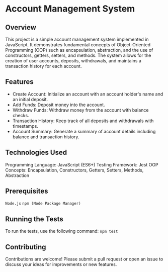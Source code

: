 # Account Management System

## Overview
This project is a simple account management system implemented in JavaScript. 
It demonstrates fundamental concepts of Object-Oriented Programming (OOP) such as encapsulation, abstraction, and the use of constructors, getters, setters, and methods. 
The system allows for the creation of user accounts, deposits, withdrawals, and maintains a transaction history for each account.

## Features
- Create Account: Initialize an account with an account holder's name and an initial deposit.
- Add Funds: Deposit money into the account.
- Withdraw Funds: Withdraw money from the account with balance checks.
- Transaction History: Keep track of all deposits and withdrawals with timestamps.
- Account Summary: Generate a summary of account details including balance and transaction history.

## Technologies Used
Programming Language: JavaScript (ES6+)
Testing Framework: Jest
OOP Concepts: Encapsulation, Constructors, Getters, Setters, Methods, Abstraction

## Prerequisites
`Node.js`
`npm (Node Package Manager)`

## Running the Tests
To run the tests, use the following command:
`npm test
`

## Contributing
Contributions are welcome! Please submit a pull request or open an issue to discuss your ideas for improvements or new features.
